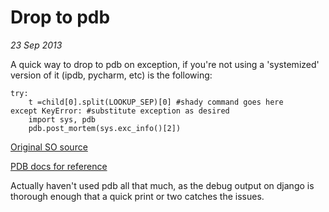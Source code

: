 Drop to pdb
===========
*23 Sep 2013*

A quick way to drop to pdb on exception, if you're not using a 'systemized' version of it (ipdb, pycharm, etc) is the following:

```
try:
    t =child[0].split(LOOKUP_SEP)[0] #shady command goes here
except KeyError: #substitute exception as desired
    import sys, pdb
    pdb.post_mortem(sys.exc_info()[2])
```
[Original SO source](http://stackoverflow.com/questions/7260205/python-exception-keyerror-question)

[PDB docs for reference](http://docs.python.org/library/pdb.html)

Actually haven't used pdb all that much, as the debug output on django is thorough enough that a quick print or two catches the issues.  